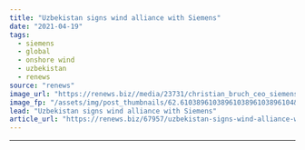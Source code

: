 ```yaml
---
title: "Uzbekistan signs wind alliance with Siemens"
date: "2021-04-19"
tags: 
  - siemens
  - global
  - onshore wind
  - uzbekistan
  - renews
source: "renews"
image_url: "https://renews.biz//media/23731/christian_bruch_ceo_siemens_energy_credit_siemens_energy.jpeg?mode=crop&width=770&heightratio=0.6103896103896103896103896104&slimmage=true"
image_fp: "/assets/img/post_thumbnails/62.6103896103896103896103896104&slimmage=true"
lead: "Uzbekistan signs wind alliance with Siemens"
article_url: "https://renews.biz/67957/uzbekistan-signs-wind-alliance-with-siemens/"
---
```


---
